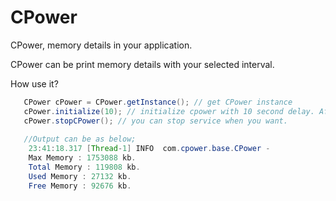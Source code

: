 # CPower
CPower, memory details in your application. 

CPower can be print memory details with your selected interval. 

How use it?

```java
   CPower cPower = CPower.getInstance(); // get CPower instance
   cPower.initialize(10); // initialize cpower with 10 second delay. After initialization CPower can be pring memory details to console output.
   cPower.stopCPower(); // you can stop service when you want.
   
   //Output can be as below;
    23:41:18.317 [Thread-1] INFO  com.cpower.base.CPower - 
	Max Memory : 1753088 kb.
	Total Memory : 119808 kb.
	Used Memory : 27132 kb.
	Free Memory : 92676 kb.
```	
